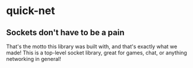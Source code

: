 # quick-net
## Sockets don't have to be a pain

That's the motto this library was built with, and that's exactly what we made! This is a top-level socket library,
great for games, chat, or anything networking in general!
